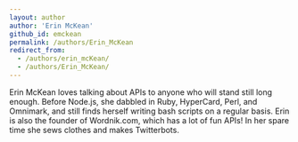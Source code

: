 ```yaml
---
layout: author
author: 'Erin McKean'
github_id: emckean
permalink: /authors/Erin_McKean
redirect_from:
  - /authors/erin_mcKean/
  - /authors/Erin_McKean/
---
```


Erin McKean loves talking about APIs to anyone who will stand still long enough. Before Node.js, she dabbled in Ruby, HyperCard, Perl, and Omnimark, and still finds herself writing bash scripts on a regular basis. Erin is also the founder of Wordnik.com, which has a lot of fun APIs! In her spare time she sews clothes and makes Twitterbots.